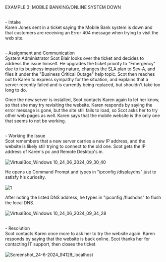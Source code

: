 EXAMPLE 3: MOBILE BANKING/ONLINE SYSTEM DOWN<br />

<br />- Intake<br />
Karen Jones sent in a ticket saying the Mobile Bank system is down and that customers are receiving an Error 404 message when trying to visit the web site.

<br />- Assignment and Communication<br />
System Administrator Scot Blair looks over the ticket and decides to address the issue himself.  He upgrades the ticket priority to "Emergency" due to its business impacting nature, changes the SLA plan to Sev-A, and files it under the "Business Critical Outage" help topic.  Scot then reaches out to Karen to express sympathy for the situation, and explains that a server recently failed and is currently being replaced, but shouldn't take too long to do.<br />

Once the new server is installed, Scot contacts Karen again to let her know, so that she may try revisiting the website.  Karen responds by saying the error message is gone, but the site still fails to load, so Scot asks her to try other web pages as well.  Karen says that the mobile website is the only one that seems to not be working.<br />

<br />- Working the Issue<br />
Scot remembers that a new server carries a new IP address, and the website is likely still trying to connect to the old one.  Scot gets the IP address of Karen's pc and Remote Desktop's in.<br />
<br />![VirtualBox_Windows 10_24_06_2024_09_30_40](https://github.com/ScotBlair/Example-3/assets/171102023/97fe4ec6-ce40-4f68-837b-c2a4e4e18840)<br />

He opens up Command Prompt and types in "ipconfig /displaydns" just to satisfy his curiosity.<br />
<br />![1](https://github.com/ScotBlair/Example-3/assets/171102023/310101c7-cf44-4a41-90ff-43c6c34b34f2)<br />

After noting the listed DNS address, he types in "ipconfig /flushdns" to flush the local DNS.<br />
<br />![VirtualBox_Windows 10_24_06_2024_09_34_28](https://github.com/ScotBlair/Example-3/assets/171102023/68dec572-6fa2-4354-b5ad-9ec1b2a7e1e3)<br />

<br />- Resolution<br />
Scot contacts Karen once more to ask her to try the website again.  Karen responds by saying that the website is back online.  Scot thanks her for contacting IT support, then closes the ticket.<br />
<br />![Screenshot_24-6-2024_94128_localhost](https://github.com/ScotBlair/Example-3/assets/171102023/6f3cfd5b-aea4-440b-94fb-63fddcc7c54a)<br />

